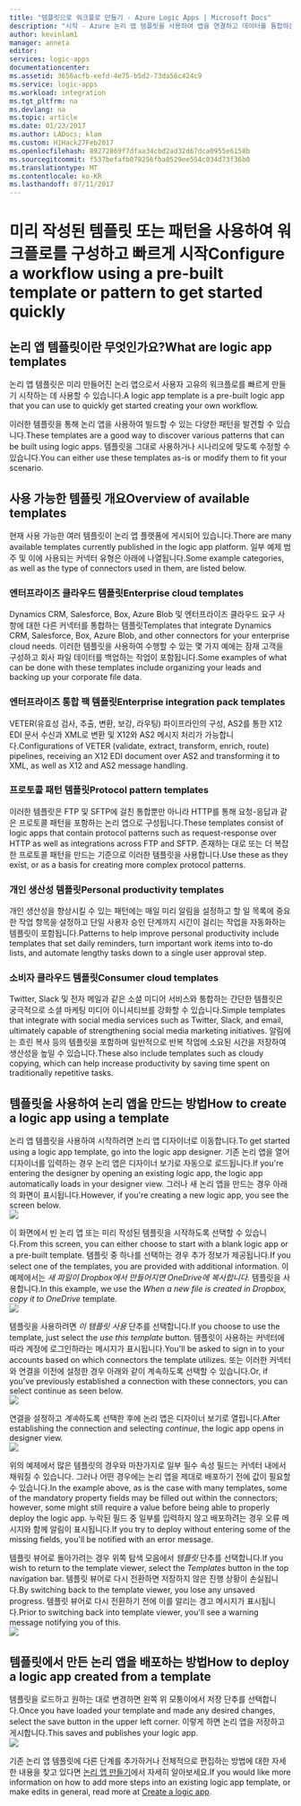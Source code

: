 ```yaml
---
title: "템플릿으로 워크플로 만들기 - Azure Logic Apps | Microsoft Docs"
description: "시작 - Azure 논리 앱 템플릿을 사용하여 앱을 연결하고 데이터를 통합하는 워크플로를 신속하게 만듭니다."
author: kevinlam1
manager: anneta
editor: 
services: logic-apps
documentationcenter: 
ms.assetid: 3656acfb-eefd-4e75-b5d2-73da56c424c9
ms.service: logic-apps
ms.workload: integration
ms.tgt_pltfrm: na
ms.devlang: na
ms.topic: article
ms.date: 01/23/2017
ms.author: LADocs; klam
ms.custom: H1Hack27Feb2017
ms.openlocfilehash: 89272869f7dfaa34cbd2ad32d67dca0955e6158b
ms.sourcegitcommit: f537befafb079256fba0529ee554c034d73f36b0
ms.translationtype: MT
ms.contentlocale: ko-KR
ms.lasthandoff: 07/11/2017
---
```

# <a name="configure-a-workflow-using-a-pre-built-template-or-pattern-to-get-started-quickly"></a><span data-ttu-id="3b435-103">미리 작성된 템플릿 또는 패턴을 사용하여 워크플로를 구성하고 빠르게 시작</span><span class="sxs-lookup"><span data-stu-id="3b435-103">Configure a workflow using a pre-built template or pattern to get started quickly</span></span>

## <a name="what-are-logic-app-templates"></a><span data-ttu-id="3b435-104">논리 앱 템플릿이란 무엇인가요?</span><span class="sxs-lookup"><span data-stu-id="3b435-104">What are logic app templates</span></span>
<span data-ttu-id="3b435-105">논리 앱 템플릿은 미리 만들어진 논리 앱으로서 사용자 고유의 워크플로를 빠르게 만들기 시작하는 데 사용할 수 있습니다.</span><span class="sxs-lookup"><span data-stu-id="3b435-105">A logic app template is a pre-built logic app that you can use to quickly get started creating your own workflow.</span></span> 

<span data-ttu-id="3b435-106">이러한 템플릿을 통해 논리 앱을 사용하여 빌드할 수 있는 다양한 패턴을 발견할 수 있습니다.</span><span class="sxs-lookup"><span data-stu-id="3b435-106">These templates are a good way to discover various patterns that can be built using logic apps.</span></span> <span data-ttu-id="3b435-107">템플릿을 그대로 사용하거나 시나리오에 맞도록 수정할 수 있습니다.</span><span class="sxs-lookup"><span data-stu-id="3b435-107">You can either use these templates as-is or modify them to fit your scenario.</span></span>

## <a name="overview-of-available-templates"></a><span data-ttu-id="3b435-108">사용 가능한 템플릿 개요</span><span class="sxs-lookup"><span data-stu-id="3b435-108">Overview of available templates</span></span>
<span data-ttu-id="3b435-109">현재 사용 가능한 여러 템플릿이 논리 앱 플랫폼에 게시되어 있습니다.</span><span class="sxs-lookup"><span data-stu-id="3b435-109">There are many available templates currently published in the logic app platform.</span></span> <span data-ttu-id="3b435-110">일부 예제 범주 및 이에 사용되는 커넥터 유형은 아래에 나열됩니다.</span><span class="sxs-lookup"><span data-stu-id="3b435-110">Some example categories, as well as the type of connectors used in them, are listed below.</span></span>

### <a name="enterprise-cloud-templates"></a><span data-ttu-id="3b435-111">엔터프라이즈 클라우드 템플릿</span><span class="sxs-lookup"><span data-stu-id="3b435-111">Enterprise cloud templates</span></span>
<span data-ttu-id="3b435-112">Dynamics CRM, Salesforce, Box, Azure Blob 및 엔터프라이즈 클라우드 요구 사항에 대한 다른 커넥터를 통합하는 템플릿</span><span class="sxs-lookup"><span data-stu-id="3b435-112">Templates that integrate Dynamics CRM, Salesforce, Box, Azure Blob, and other connectors for your enterprise cloud needs.</span></span> <span data-ttu-id="3b435-113">이러한 템플릿을 사용하여 수행할 수 있는 몇 가지 예에는 잠재 고객을 구성하고 회사 파일 데이터를 백업하는 작업이 포함됩니다.</span><span class="sxs-lookup"><span data-stu-id="3b435-113">Some examples of what can be done with these templates include organizing your leads and backing up your corporate file data.</span></span>

### <a name="enterprise-integration-pack-templates"></a><span data-ttu-id="3b435-114">엔터프라이즈 통합 팩 템플릿</span><span class="sxs-lookup"><span data-stu-id="3b435-114">Enterprise integration pack templates</span></span>
<span data-ttu-id="3b435-115">VETER(유효성 검사, 추출, 변환, 보강, 라우팅) 파이프라인의 구성, AS2를 통한 X12 EDI 문서 수신과 XML로 변환 및 X12와 AS2 메시지 처리가 가능합니다.</span><span class="sxs-lookup"><span data-stu-id="3b435-115">Configurations of VETER (validate, extract, transform, enrich, route) pipelines, receiving an X12 EDI document over AS2 and transforming it to XML, as well as X12 and AS2 message handling.</span></span>

### <a name="protocol-pattern-templates"></a><span data-ttu-id="3b435-116">프로토콜 패턴 템플릿</span><span class="sxs-lookup"><span data-stu-id="3b435-116">Protocol pattern templates</span></span>
<span data-ttu-id="3b435-117">이러한 템플릿은 FTP 및 SFTP에 걸친 통합뿐만 아니라 HTTP를 통해 요청-응답과 같은 프로토콜 패턴을 포함하는 논리 앱으로 구성됩니다.</span><span class="sxs-lookup"><span data-stu-id="3b435-117">These templates consist of logic apps that contain protocol patterns such as request-response over HTTP as well as integrations across FTP and SFTP.</span></span> <span data-ttu-id="3b435-118">존재하는 대로 또는 더 복잡한 프로토콜 패턴을 만드는 기준으로 이러한 템플릿을 사용합니다.</span><span class="sxs-lookup"><span data-stu-id="3b435-118">Use these as they exist, or as a basis for creating more complex protocol patterns.</span></span>  

### <a name="personal-productivity-templates"></a><span data-ttu-id="3b435-119">개인 생산성 템플릿</span><span class="sxs-lookup"><span data-stu-id="3b435-119">Personal productivity templates</span></span>
<span data-ttu-id="3b435-120">개인 생산성을 향상시킬 수 있는 패턴에는 매일 미리 알림을 설정하고 할 일 목록에 중요한 작업 항목을 설정하고 단일 사용자 승인 단계까지 시간이 걸리는 작업을 자동화하는 템플릿이 포함됩니다.</span><span class="sxs-lookup"><span data-stu-id="3b435-120">Patterns to help improve personal productivity include templates that set daily reminders, turn important work items into to-do lists, and automate lengthy tasks down to a single user approval step.</span></span>

### <a name="consumer-cloud-templates"></a><span data-ttu-id="3b435-121">소비자 클라우드 템플릿</span><span class="sxs-lookup"><span data-stu-id="3b435-121">Consumer cloud templates</span></span>
<span data-ttu-id="3b435-122">Twitter, Slack 및 전자 메일과 같은 소셜 미디어 서비스와 통합하는 간단한 템플릿은 궁극적으로 소셜 마케팅 미디어 이니셔티브를 강화할 수 있습니다.</span><span class="sxs-lookup"><span data-stu-id="3b435-122">Simple templates that integrate with social media services such as Twitter, Slack, and email, ultimately capable of strengthening social media marketing initiatives.</span></span> <span data-ttu-id="3b435-123">알림에는 흐린 복사 등의 템플릿을 포함하며 일반적으로 반복 작업에 소요된 시간을 저장하여 생산성을 높일 수 있습니다.</span><span class="sxs-lookup"><span data-stu-id="3b435-123">These also include templates such as cloudy copying, which can help increase productivity by saving time spent on traditionally repetitive tasks.</span></span> 

## <a name="how-to-create-a-logic-app-using-a-template"></a><span data-ttu-id="3b435-124">템플릿을 사용하여 논리 앱을 만드는 방법</span><span class="sxs-lookup"><span data-stu-id="3b435-124">How to create a logic app using a template</span></span>
<span data-ttu-id="3b435-125">논리 앱 템플릿을 사용하여 시작하려면 논리 앱 디자이너로 이동합니다.</span><span class="sxs-lookup"><span data-stu-id="3b435-125">To get started using a logic app template, go into the logic app designer.</span></span> <span data-ttu-id="3b435-126">기존 논리 앱을 열어 디자이너를 입력하는 경우 논리 앱은 디자이너 보기로 자동으로 로드됩니다.</span><span class="sxs-lookup"><span data-stu-id="3b435-126">If you're entering the designer by opening an existing logic app, the logic app automatically loads in your designer view.</span></span> <span data-ttu-id="3b435-127">그러나 새 논리 앱을 만드는 경우 아래의 화면이 표시됩니다.</span><span class="sxs-lookup"><span data-stu-id="3b435-127">However, if you're creating a new logic app, you see the screen below.</span></span>  
 ![](../../includes/media/app-service-logic-templates/template7.png)  

<span data-ttu-id="3b435-128">이 화면에서 빈 논리 앱 또는 미리 작성된 템플릿을 시작하도록 선택할 수 있습니다.</span><span class="sxs-lookup"><span data-stu-id="3b435-128">From this screen, you can either choose to start with a blank logic app or a pre-built template.</span></span> <span data-ttu-id="3b435-129">템플릿 중 하나를 선택하는 경우 추가 정보가 제공됩니다.</span><span class="sxs-lookup"><span data-stu-id="3b435-129">If you select one of the templates, you are provided with additional information.</span></span> <span data-ttu-id="3b435-130">이 예제에서는 *새 파일이 Dropbox에서 만들어지면 OneDrive에 복사합니다.* 템플릿을 사용합니다.</span><span class="sxs-lookup"><span data-stu-id="3b435-130">In this example, we use the *When a new file is created in Dropbox, copy it to OneDrive* template.</span></span>  
 ![](../../includes/media/app-service-logic-templates/template2.png)  

<span data-ttu-id="3b435-131">템플릿을 사용하려면 *이 템플릿 사용* 단추를 선택합니다.</span><span class="sxs-lookup"><span data-stu-id="3b435-131">If you choose to use the template, just select the *use this template* button.</span></span> <span data-ttu-id="3b435-132">템플릿이 사용하는 커넥터에 따라 계정에 로그인하라는 메시지가 표시됩니다.</span><span class="sxs-lookup"><span data-stu-id="3b435-132">You'll be asked to sign in to your accounts based on which connectors the template utilizes.</span></span> <span data-ttu-id="3b435-133">또는 이러한 커넥터와 연결을 이전에 설정한 경우 아래와 같이 계속하도록 선택할 수 있습니다.</span><span class="sxs-lookup"><span data-stu-id="3b435-133">Or, if you've previously established a connection with these connectors, you can select continue as seen below.</span></span>  
 ![](../../includes/media/app-service-logic-templates/template3.png)  

<span data-ttu-id="3b435-134">연결을 설정하고 *계속*하도록 선택한 후에 논리 앱은 디자이너 보기로 열립니다.</span><span class="sxs-lookup"><span data-stu-id="3b435-134">After establishing the connection and selecting *continue*, the logic app opens in designer view.</span></span>  
 ![](../../includes/media/app-service-logic-templates/template4.png)  

<span data-ttu-id="3b435-135">위의 예제에서 많은 템플릿의 경우와 마찬가지로 일부 필수 속성 필드는 커넥터 내에서 채워질 수 있습니다. 그러나 어떤 경우에는 논리 앱을 제대로 배포하기 전에 값이 필요할 수 있습니다.</span><span class="sxs-lookup"><span data-stu-id="3b435-135">In the example above, as is the case with many templates, some of the mandatory property fields may be filled out within the connectors; however, some might still require a value before being able to properly deploy the logic app.</span></span> <span data-ttu-id="3b435-136">누락된 필드 중 일부를 입력하지 않고 배포하려는 경우 오류 메시지와 함께 알림이 표시됩니다.</span><span class="sxs-lookup"><span data-stu-id="3b435-136">If you try to deploy without entering some of the missing fields, you'll be notified with an error message.</span></span>

<span data-ttu-id="3b435-137">템플릿 뷰어로 돌아가려는 경우 위쪽 탐색 모음에서 *템플릿* 단추를 선택합니다.</span><span class="sxs-lookup"><span data-stu-id="3b435-137">If you wish to return to the template viewer, select the *Templates* button in the top navigation bar.</span></span> <span data-ttu-id="3b435-138">템플릿 뷰어로 다시 전환하면 저장하지 않은 진행 상황이 손실됩니다.</span><span class="sxs-lookup"><span data-stu-id="3b435-138">By switching back to the template viewer, you lose any unsaved progress.</span></span> <span data-ttu-id="3b435-139">템플릿 뷰어로 다시 전환하기 전에 이를 알리는 경고 메시지가 표시됩니다.</span><span class="sxs-lookup"><span data-stu-id="3b435-139">Prior to switching back into template viewer, you'll see a warning message notifying you of this.</span></span>  
 ![](../../includes/media/app-service-logic-templates/template5.png)  

## <a name="how-to-deploy-a-logic-app-created-from-a-template"></a><span data-ttu-id="3b435-140">템플릿에서 만든 논리 앱을 배포하는 방법</span><span class="sxs-lookup"><span data-stu-id="3b435-140">How to deploy a logic app created from a template</span></span>
<span data-ttu-id="3b435-141">템플릿을 로드하고 원하는 대로 변경하면 왼쪽 위 모퉁이에서 저장 단추를 선택합니다.</span><span class="sxs-lookup"><span data-stu-id="3b435-141">Once you have loaded your template and made any desired changes, select the save button in the upper left corner.</span></span> <span data-ttu-id="3b435-142">이렇게 하면 논리 앱을 저장하고 게시합니다.</span><span class="sxs-lookup"><span data-stu-id="3b435-142">This saves and publishes your logic app.</span></span>  
 ![](../../includes/media/app-service-logic-templates/template6.png)  

<span data-ttu-id="3b435-143">기존 논리 앱 템플릿에 다른 단계를 추가하거나 전체적으로 편집하는 방법에 대한 자세한 내용을 찾고 있다면 [논리 앱 만들기](../logic-apps/logic-apps-create-a-logic-app.md)에서 자세히 알아보세요.</span><span class="sxs-lookup"><span data-stu-id="3b435-143">If you would like more information on how to add more steps into an existing logic app template, or make edits in general, read more at [Create a logic app](../logic-apps/logic-apps-create-a-logic-app.md).</span></span>


